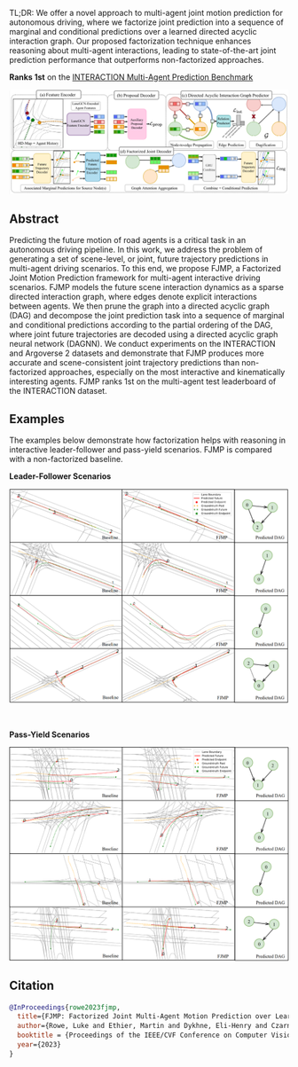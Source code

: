 <br /><br />

TL;DR: We offer a novel approach to multi-agent joint motion prediction for autonomous driving, where we factorize joint prediction into a sequence of marginal and conditional predictions over a learned directed acyclic interaction graph. Our proposed factorization technique enhances reasoning about multi-agent interactions, leading to state-of-the-art joint prediction performance that outperforms non-factorized approaches.

**Ranks 1st** on the [INTERACTION Multi-Agent Prediction Benchmark](http://challenge.interaction-dataset.com/leader-board)

![img](src/model.png)

## Abstract

Predicting the future motion of road agents is a critical task in an autonomous driving pipeline. In this work, we address the problem of generating a set of scene-level, or joint, future trajectory predictions in multi-agent driving scenarios. To this end, we propose FJMP, a Factorized Joint Motion Prediction framework for multi-agent interactive driving scenarios. FJMP models the future scene interaction dynamics as a sparse directed interaction graph, where edges denote explicit interactions between agents. We then prune the graph into a directed acyclic graph (DAG) and decompose the joint prediction task into a sequence of marginal and conditional predictions according to the partial ordering of the DAG, where joint future trajectories are decoded using a directed acyclic graph neural network (DAGNN). We conduct experiments on the INTERACTION and Argoverse 2 datasets and demonstrate that FJMP produces more accurate and scene-consistent joint trajectory predictions than non-factorized approaches, especially on the most interactive and kinematically interesting agents. FJMP ranks 1st on the multi-agent test leaderboard of the INTERACTION dataset.

## Examples

The examples below demonstrate how factorization helps with reasoning in interactive leader-follower and pass-yield scenarios. FJMP is compared with a non-factorized baseline.

**Leader-Follower Scenarios**

![img](src/leader_follower.png)

<br />

**Pass-Yield Scenarios**

![img](src/pass_yield.png)

## Citation

```bibtex
@InProceedings{rowe2023fjmp,
  title={FJMP: Factorized Joint Multi-Agent Motion Prediction over Learned Directed Acyclic Interaction Graphs},
  author={Rowe, Luke and Ethier, Martin and Dykhne, Eli-Henry and Czarnecki, Krzysztof},
  booktitle = {Proceedings of the IEEE/CVF Conference on Computer Vision and Pattern Recognition (CVPR)},
  year={2023}
}
```
